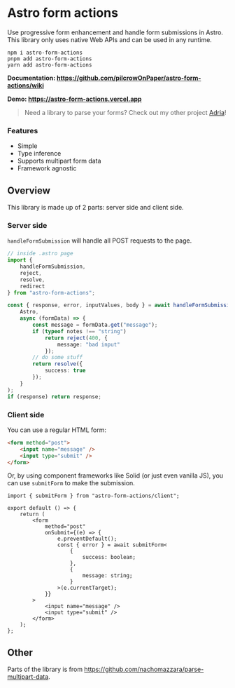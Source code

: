 # Astro form actions

Use progressive form enhancement and handle form submissions in Astro. This library only uses native Web APIs and can be used in any runtime.

```
npm i astro-form-actions
pnpm add astro-form-actions
yarn add astro-form-actions
```

**Documentation: https://github.com/pilcrowOnPaper/astro-form-actions/wiki**

**Demo: https://astro-form-actions.vercel.app**

> Need a library to parse your forms? Check out my other project [Adria](https://github.com/pilcrowOnPaper/adria)!

### Features

- Simple
- Type inference
- Supports multipart form data
- Framework agnostic

## Overview

This library is made up of 2 parts: server side and client side.

### Server side

`handleFormSubmission` will handle all POST requests to the page.

```ts
// inside .astro page
import {
	handleFormSubmission,
	reject,
	resolve,
	redirect
} from "astro-form-actions";

const { response, error, inputValues, body } = await handleFormSubmission(
	Astro,
	async (formData) => {
		const message = formData.get("message");
		if (typeof notes !== "string")
			return reject(400, {
				message: "bad input"
			});
		// do some stuff
		return resolve({
			success: true
		});
	}
);
if (response) return response;
```

### Client side

You can use a regular HTML form:

```html
<form method="post">
	<input name="message" />
	<input type="submit" />
</form>
```

Or, by using component frameworks like Solid (or just even vanilla JS), you can use `submitForm` to make the submission.

```tsx
import { submitForm } from "astro-form-actions/client";

export default () => {
	return (
		<form
			method="post"
			onSubmit={(e) => {
				e.preventDefault();
				const { error } = await submitForm<
					{
						success: boolean;
					},
					{
						message: string;
					}
				>(e.currentTarget);
			}}
		>
			<input name="message" />
			<input type="submit" />
		</form>
	);
};
```

## Other

Parts of the library is from https://github.com/nachomazzara/parse-multipart-data.
